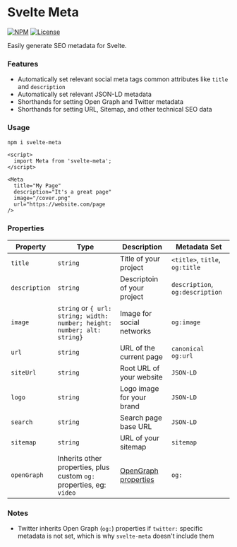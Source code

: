 # Svelte Meta

[![NPM](https://img.shields.io/npm/v/svelte-meta)](https://www.npmjs.com/package/svelte-meta) [![License](https://img.shields.io/npm/l/svelte-meta)](https://github.com/peppercorntsudio/svelte-meta/blob/master/LICENSE.md)

Easily generate SEO metadata for Svelte.

### Features

- Automatically set relevant social meta tags common attributes like `title` and `description`
- Automatically set relevant JSON-LD metadata
- Shorthands for setting Open Graph and Twitter metadata
- Shorthands for setting URL, Sitemap, and other technical SEO data

### Usage

```sh
npm i svelte-meta
```

```svelte
<script>
  import Meta from 'svelte-meta';
</script>

<Meta
  title="My Page"
  description="It's a great page"
  image="/cover.png"
  url="https://website.com/page
/>
```

### Properties

| Property      | Type                                                                     | Description                             | Metadata Set                    |
| ------------- | ------------------------------------------------------------------------ | --------------------------------------- | ------------------------------- |
| `title`       | `string`                                                                 | Title of your project                   | `<title>`, `title`, `og:title`  |
| `description` | `string`                                                                 | Descriptoin of your project             | `description`, `og:description` |
| `image`       | `string` or `{ url: string; width: number; height: number; alt: string}` | Image for social networks               | `og:image`                      |
| `url`         | `string`                                                                 | URL of the current page                 | `canonical` `og:url`            |
| `siteUrl`     | `string`                                                                 | Root URL of your website                | `JSON-LD`                       |
| `logo`        | `string`                                                                 | Logo image for your brand               | `JSON-LD`                       |
| `search`      | `string`                                                                 | Search page base URL                    | `JSON-LD`                       |
| `sitemap`     | `string`                                                                 | URL of your sitemap                     | `sitemap`                       |
| `openGraph`   | Inherits other properties, plus custom `og:` properties, eg: `video`     | [OpenGraph properties](https://ogp.me/) | `og:`                           |

### Notes

- Twitter inherits Open Graph (`og:`) properties if `twitter:` specific metadata is not set, which is why `svelte-meta` doesn't include them
